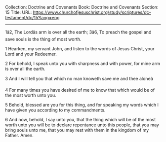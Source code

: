 Collection: Doctrine and Covenants
Book: Doctrine and Covenants
Section: 15
Title: 
URL: https://www.churchofjesuschrist.org/study/scriptures/dc-testament/dc/15?lang=eng

---

1â2, The Lordâs arm is over all the earth; 3â6, To preach the gospel and save souls is the thing of most worth.

1 Hearken, my servant John, and listen to the words of Jesus Christ, your Lord and your Redeemer.

2 For behold, I speak unto you with sharpness and with power, for mine arm is over all the earth.

3 And I will tell you that which no man knoweth save me and thee aloneâ

4 For many times you have desired of me to know that which would be of the most worth unto you.

5 Behold, blessed are you for this thing, and for speaking my words which I have given you according to my commandments.

6 And now, behold, I say unto you, that the thing which will be of the most worth unto you will be to declare repentance unto this people, that you may bring souls unto me, that you may rest with them in the kingdom of my Father. Amen.
